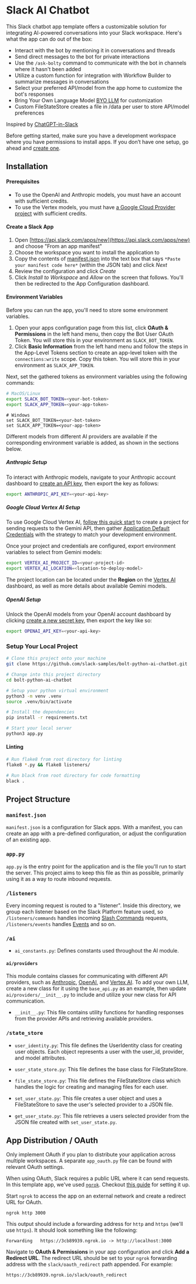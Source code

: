 # Slack AI Chatbot

This Slack chatbot app template offers a customizable solution for integrating AI-powered conversations into your Slack workspace. Here's what the app can do out of the box:

- Interact with the bot by mentioning it in conversations and threads
- Send direct messages to the bot for private interactions
- Use the `/ask-bolty` command to communicate with the bot in channels where it hasn't been added
- Utilize a custom function for integration with Workflow Builder to summarize messages in conversations
- Select your preferred API/model from the app home to customize the bot's responses
- Bring Your Own Language Model [BYO LLM](#byo-llm) for customization
- Custom FileStateStore creates a file in /data per user to store API/model preferences

Inspired by [ChatGPT-in-Slack](https://github.com/seratch/ChatGPT-in-Slack/tree/main)

Before getting started, make sure you have a development workspace where you have permissions to install apps. If you don’t have one setup, go ahead and [create one](https://slack.com/create).

## Installation

#### Prerequisites

- To use the OpenAI and Anthropic models, you must have an account with sufficient credits.
- To use the Vertex models, you must have [a Google Cloud Provider project](https://cloud.google.com/vertex-ai/generative-ai/docs/start/quickstarts/quickstart-multimodal#expandable-1) with sufficient credits.

#### Create a Slack App

1. Open [https://api.slack.com/apps/new](https://api.slack.com/apps/new) and choose "From an app manifest"
2. Choose the workspace you want to install the application to
3. Copy the contents of [manifest.json](./manifest.json) into the text box that says `*Paste your manifest code here*` (within the JSON tab) and click _Next_
4. Review the configuration and click _Create_
5. Click _Install to Workspace_ and _Allow_ on the screen that follows. You'll then be redirected to the App Configuration dashboard.

#### Environment Variables

Before you can run the app, you'll need to store some environment variables.

1. Open your apps configuration page from this list, click **OAuth & Permissions** in the left hand menu, then copy the Bot User OAuth Token. You will store this in your environment as `SLACK_BOT_TOKEN`.
2. Click **Basic Information** from the left hand menu and follow the steps in the App-Level Tokens section to create an app-level token with the `connections:write` scope. Copy this token. You will store this in your environment as `SLACK_APP_TOKEN`.

Next, set the gathered tokens as environment variables using the following commands:

```zsh
# MacOS/Linux
export SLACK_BOT_TOKEN=<your-bot-token>
export SLACK_APP_TOKEN=<your-app-token>
```

```pwsh
# Windows
set SLACK_BOT_TOKEN=<your-bot-token>
set SLACK_APP_TOKEN=<your-app-token>
```

Different models from different AI providers are available if the corresponding environment variable is added, as shown in the sections below.

##### Anthropic Setup

To interact with Anthropic models, navigate to your Anthropic account dashboard to [create an API key](https://console.anthropic.com/settings/keys), then export the key as follows:

```zsh
export ANTHROPIC_API_KEY=<your-api-key>
```

##### Google Cloud Vertex AI Setup

To use Google Cloud Vertex AI, [follow this quick start](https://cloud.google.com/vertex-ai/generative-ai/docs/start/quickstarts/quickstart-multimodal#expandable-1) to create a project for sending requests to the Gemini API, then gather [Application Default Credentials](https://cloud.google.com/docs/authentication/provide-credentials-adc) with the strategy to match your development environment.

Once your project and credentials are configured, export environment variables to select from Gemini models:

```zsh
export VERTEX_AI_PROJECT_ID=<your-project-id>
export VERTEX_AI_LOCATION=<location-to-deploy-model>
```

The project location can be located under the **Region** on the [Vertex AI](https://console.cloud.google.com/vertex-ai) dashboard, as well as more details about available Gemini models.

##### OpenAI Setup

Unlock the OpenAI models from your OpenAI account dashboard by clicking [create a new secret key](https://platform.openai.com/api-keys), then export the key like so:

```zsh
export OPENAI_API_KEY=<your-api-key>
```

### Setup Your Local Project

```zsh
# Clone this project onto your machine
git clone https://github.com/slack-samples/bolt-python-ai-chatbot.git

# Change into this project directory
cd bolt-python-ai-chatbot

# Setup your python virtual environment
python3 -m venv .venv
source .venv/bin/activate

# Install the dependencies
pip install -r requirements.txt

# Start your local server
python3 app.py
```

#### Linting

```zsh
# Run flake8 from root directory for linting
flake8 *.py && flake8 listeners/

# Run black from root directory for code formatting
black .
```

## Project Structure

### `manifest.json`

`manifest.json` is a configuration for Slack apps. With a manifest, you can create an app with a pre-defined configuration, or adjust the configuration of an existing app.

### `app.py`

`app.py` is the entry point for the application and is the file you'll run to start the server. This project aims to keep this file as thin as possible, primarily using it as a way to route inbound requests.

### `/listeners`

Every incoming request is routed to a "listener". Inside this directory, we group each listener based on the Slack Platform feature used, so `/listeners/commands` handles incoming [Slash Commands](https://api.slack.com/interactivity/slash-commands) requests, `/listeners/events` handles [Events](https://api.slack.com/apis/events-api) and so on.

### `/ai`

- `ai_constants.py`: Defines constants used throughout the AI module.

<a name="byo-llm"></a>

#### `ai/providers`

This module contains classes for communicating with different API providers, such as [Anthropic](https://www.anthropic.com/), [OpenAI](https://openai.com/), and [Vertex AI](cloud.google.com/vertex-ai). To add your own LLM, create a new class for it using the `base_api.py` as an example, then update `ai/providers/__init__.py` to include and utilize your new class for API communication.

- `__init__.py`:
  This file contains utility functions for handling responses from the provider APIs and retrieving available providers.

### `/state_store`

- `user_identity.py`: This file defines the UserIdentity class for creating user objects. Each object represents a user with the user_id, provider, and model attributes.

- `user_state_store.py`: This file defines the base class for FileStateStore.

- `file_state_store.py`: This file defines the FileStateStore class which handles the logic for creating and managing files for each user.

- `set_user_state.py`: This file creates a user object and uses a FileStateStore to save the user's selected provider to a JSON file.

- `get_user_state.py`: This file retrieves a users selected provider from the JSON file created with `set_user_state.py`.

## App Distribution / OAuth

Only implement OAuth if you plan to distribute your application across multiple workspaces. A separate `app_oauth.py` file can be found with relevant OAuth settings.

When using OAuth, Slack requires a public URL where it can send requests. In this template app, we've used [`ngrok`](https://ngrok.com/download). Checkout [this guide](https://ngrok.com/docs#getting-started-expose) for setting it up.

Start `ngrok` to access the app on an external network and create a redirect URL for OAuth.

```
ngrok http 3000
```

This output should include a forwarding address for `http` and `https` (we'll use `https`). It should look something like the following:

```
Forwarding   https://3cb89939.ngrok.io -> http://localhost:3000
```

Navigate to **OAuth & Permissions** in your app configuration and click **Add a Redirect URL**. The redirect URL should be set to your `ngrok` forwarding address with the `slack/oauth_redirect` path appended. For example:

```
https://3cb89939.ngrok.io/slack/oauth_redirect
```
